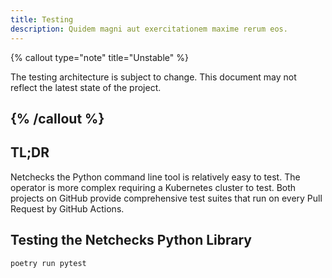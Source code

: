 ```yaml
---
title: Testing
description: Quidem magni aut exercitationem maxime rerum eos.
---
```

{% callout type="note" title="Unstable" %}

The testing architecture is subject to change. This document may not reflect the latest state of the project.

{% /callout %}
---

## TL;DR

Netchecks the Python command line tool is relatively easy to test. The operator 
is more complex requiring a Kubernetes cluster to test. Both projects on GitHub
provide comprehensive test suites that run on every Pull Request by GitHub Actions.


## Testing the Netchecks Python Library

```
poetry run pytest
```